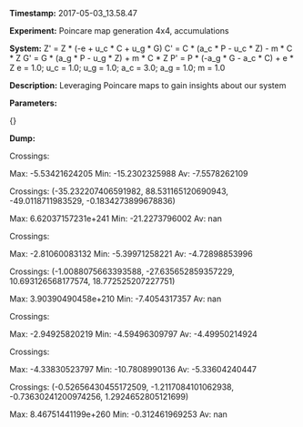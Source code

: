 **Timestamp:** 2017-05-03_13.58.47

**Experiment:** Poincare map generation 4x4, accumulations

**System:**
Z' = Z * (-e + u_c * C + u_g * G) 
C' = C * (a_c * P - u_c * Z) - m * C * Z 
G' = G * (a_g * P - u_g * Z) + m * C * Z 
P' = P * (-a_g * G - a_c * C) + e * Z 
e = 1.0; u_c = 1.0; u_g = 1.0; a_c = 3.0; a_g = 1.0; m = 1.0

**Description:** Leveraging Poincare maps to gain insights about our system

**Parameters:**

{}

**Dump:**



Crossings:

Max:
-5.53421624205
Min:
-15.2302325988
Av:
-7.5578262109


Crossings:
(-35.232207406591982, 88.531165120690943, -49.0118711983529, -0.1834273899678836)

Max:
6.62037157231e+241
Min:
-21.2273796002
Av:
nan


Crossings:

Max:
-2.81060083132
Min:
-5.39971258221
Av:
-4.72898853996


Crossings:
(-1.0088075663393588, -27.635652859357229, 10.693126568177574, 18.772525207227751)

Max:
3.90390490458e+210
Min:
-7.4054317357
Av:
nan


Crossings:

Max:
-2.94925820219
Min:
-4.59496309797
Av:
-4.49950214924


Crossings:

Max:
-4.33830523797
Min:
-10.7808990136
Av:
-5.33604240447


Crossings:
(-0.52656430455172509, -1.2117084101062938, -0.73630241200974256, 1.2924652805121699)

Max:
8.46751441199e+260
Min:
-0.312461969253
Av:
nan